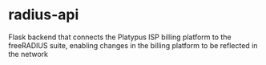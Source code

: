 # radius-api
Flask backend that connects the Platypus ISP billing platform to the freeRADIUS suite, enabling changes in the billing platform to be reflected in the network
